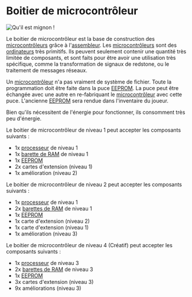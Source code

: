 # Boitier de microcontrôleur

![Qu'il est mignon !](oredict:opencomputers:microcontrollerCase1)

Le boitier de microcontrôleur est la base de construction des [microcontrôleurs](../block/microcontroller.md) grâce à l'[assembleur](../block/assembler.md). Les [microcontrôleurs](../block/microcontroller.md) sont des [ordinateurs](../general/computer.md) très primitifs. Ils peuvent seulement contenir une quantité très limitée de composants, et sont faits pour être avoir une utilisation très spécifique, comme la transformation de signaux de redstone, ou le traitement de messages réseaux.

Un [microcontrôleur](../block/microcontroller.md) n'a pas vraiment de système de fichier. Toute la programmation doit être faite dans la puce [EEPROM](eeprom.md). La puce peut être échangée avec une autre en re-fabriquant le [microcontrôleur](../block/microcontroller.md) avec cette puce. L'ancienne [EEPROM](eeprom.md) sera rendue dans l'inventaire du joueur.

Bien qu'ils nécessitent de l'énergie pour fonctionner, ils consomment très peu d'énergie.

Le boitier de microcontrôleur de niveau 1 peut accepter les composants suivants :
- 1x [processeur](cpu1.md) de niveau 1
- 1x [barette de RAM](ram1.md) de niveau 1
- 1x [EEPROM](eeprom.md)
- 2x cartes d'extension (niveau 1)
- 1x amélioration (niveau 2)

Le boitier de microcontrôleur de niveau 2 peut accepter les composants suivants :
- 1x [processeur](cpu1.md) de niveau 1
- 2x [barettes de RAM](ram1.md) de niveau 1
- 1x [EEPROM](eeprom.md)
- 1x carte d'extension (niveau 2)
- 1x carte d'extension (niveau 1)
- 1x amélioration (niveau 3)

Le boitier de microcontrôleur de niveau 4 (Créatif) peut accepter les composants suivants :
- 1x [processeur](cpu3.md) de niveau 3
- 2x [barettes de RAM](ram5.md) de niveau 3
- 1x [EEPROM](eeprom.md)
- 3x cartes d'extension (niveau 3)
- 9x améliorations (niveau 3)